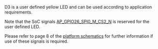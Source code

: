 D3 is a user defined yellow LED and can be used according to application
requirements.

Note that the SoC signals [AP_GPIO26_SPI0_M_CS2_N](#quark_mcu_dev_kit_c1000/J15Pin14)
is reserved for the user defined LED.

Please refer to page 8 of the [platform schematics](https://www.intel.com/content/dam/www/public/us/en/documents/schematic/quark-c1000-development-platform-schematic.pdf) for
further information if use of these signals is required.
